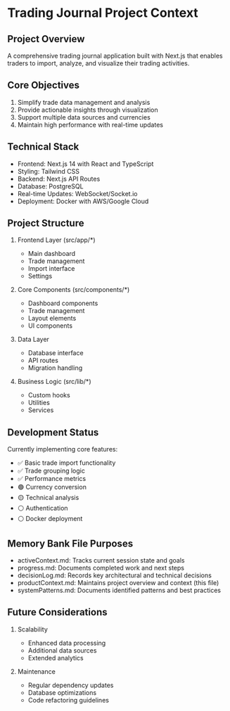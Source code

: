 # Trading Journal Project Context

## Project Overview
A comprehensive trading journal application built with Next.js that enables traders to import, analyze, and visualize their trading activities.

## Core Objectives
1. Simplify trade data management and analysis
2. Provide actionable insights through visualization
3. Support multiple data sources and currencies
4. Maintain high performance with real-time updates

## Technical Stack
- Frontend: Next.js 14 with React and TypeScript
- Styling: Tailwind CSS
- Backend: Next.js API Routes
- Database: PostgreSQL
- Real-time Updates: WebSocket/Socket.io
- Deployment: Docker with AWS/Google Cloud

## Project Structure
1. Frontend Layer (src/app/*)
   - Main dashboard
   - Trade management
   - Import interface
   - Settings

2. Core Components (src/components/*)
   - Dashboard components
   - Trade management
   - Layout elements
   - UI components

3. Data Layer
   - Database interface
   - API routes
   - Migration handling

4. Business Logic (src/lib/*)
   - Custom hooks
   - Utilities
   - Services

## Development Status
Currently implementing core features:
- ✅ Basic trade import functionality
- ✅ Trade grouping logic
- ✅ Performance metrics
- 🟢 Currency conversion
- 🟡 Technical analysis
- ⚪️ Authentication
- ⚪️ Docker deployment

## Memory Bank File Purposes
- activeContext.md: Tracks current session state and goals
- progress.md: Documents completed work and next steps
- decisionLog.md: Records key architectural and technical decisions
- productContext.md: Maintains project overview and context (this file)
- systemPatterns.md: Documents identified patterns and best practices

## Future Considerations
1. Scalability
   - Enhanced data processing
   - Additional data sources
   - Extended analytics

2. Maintenance
   - Regular dependency updates
   - Database optimizations
   - Code refactoring guidelines